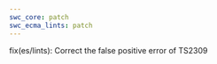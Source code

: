 ```yaml
---
swc_core: patch
swc_ecma_lints: patch
---
```


fix(es/lints): Correct the false positive error of TS2309
